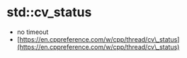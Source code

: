 # std::cv\_status

* no timeout
* [https://en.cppreference.com/w/cpp/thread/cv\_status](https://en.cppreference.com/w/cpp/thread/cv\_status)
